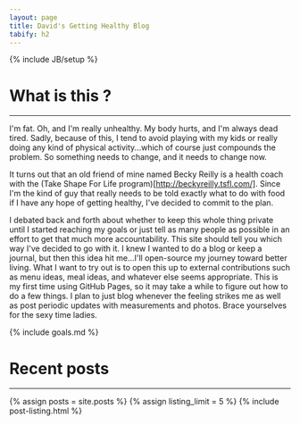 ```yaml
---
layout: page
title: David's Getting Healthy Blog
tabify: h2
---
```

{% include JB/setup %}


# What is this ?
---

I'm fat. Oh, and I'm really unhealthy. My body hurts, and I'm always dead tired. Sadly, because of this, I tend to avoid playing with my kids or really doing any kind of physical activity...which of course just compounds the problem. So something needs to change, and it needs to change now.

It turns out that an old friend of mine named Becky Reilly is a health coach with the (Take Shape For Life program)[http://beckyreilly.tsfl.com/]. Since I'm the kind of guy that really needs to be told exactly what to do with food if I have any hope of getting healthy, I've decided to commit to the plan.

I debated back and forth about whether to keep this whole thing private until I started reaching my goals or just tell as many people as possible in an effort to get that much more accountability. This site should tell you which way I've decided to go with it. I knew I wanted to do a blog or keep a journal, but then this idea hit me...I'll open-source my journey toward better living. What I want to try out is to open this up to external contributions such as menu ideas, meal ideas, and whatever else seems appropriate. This is my first time using GitHub Pages, so it may take a while to figure out how to do a few things. I plan to just blog whenever the feeling strikes me as well as post periodic updates with measurements and photos. Brace yourselves for the sexy time ladies.

{% include goals.md %}

# Recent posts
---

{% assign posts = site.posts %}
{% assign listing_limit = 5 %}
{% include post-listing.html %}


